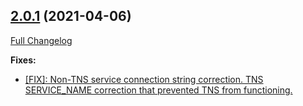 ## [2.0.1](https://ugate.github.io/sqler-oracle/tree/v2.0.1) (2021-04-06)
[Full Changelog](https://ugate.github.io/sqler-oracle/compare/v2.0.0...v2.0.1)


__Fixes:__
* [[FIX]: Non-TNS service connection string correction. TNS SERVICE_NAME correction that prevented TNS from functioning.](https://ugate.github.io/sqler-oracle/commit/301bc3e009b875a02a655b9caa40a75c69a84264)